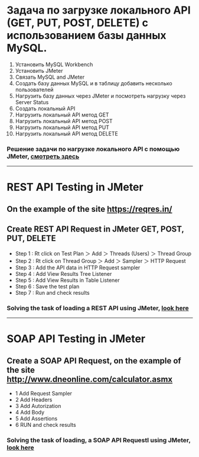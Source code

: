 # Задача по загрузке локального API (GET, PUT, POST, DELETE)  с использованием базы данных MySQL.

1.  Установить MySQL Workbench
2.  Установить JMeter
3.  Связать MySQL and JMeter
4.  Создать базу данных MySQL и в таблицу 
    добавить несколько пользователей
5.  Нагрузить базу данных через JMeter
    и посмотреть нагрузку через Server Status
6.  Создать локальный API
7.  Нагрузить локальный API метод GET
8.  Нагрузить локальный API метод POST
9.  Нагрузить локальный API метод PUT
10. Нагрузить локальный API метод DELETE 

### Решение задачи по нагрузке локального API с помощью JMeter, [смотреть здесь](https://youtu.be/kDS2VqSwLDk) 

---

# REST API Testing in JMeter

## On the example of the site https://reqres.in/

## Create REST API Request in JMeter GET, POST, PUT, DELETE 

* Step 1 : Rt click on Test Plan ＞ Add ＞ Threads (Users) ＞ Thread Group
* Step 2 : Rt click on Thread Group ＞ Add ＞ Sampler ＞ HTTP Request
* Step 3 : Add the API data in HTTP Request sampler
* Step 4 : Add View Results Tree Listener
* Step 5 : Add View Results in Table Listener
* Step 6 : Save the test plan
* Step 7 : Run and check results

### Solving the task of loading a REST API using JMeter, [look here](https://youtu.be/ZOU-bhTPgL8)

---

# SOAP API Testing in JMeter

## Create a SOAP API Request, on the example of the site http://www.dneonline.com/calculator.asmx

* 1 Add Request Sampler
* 2 Add Headers
* 3 Add Autorization
* 4 Add Body
* 5 Add Assertions
* 6 RUN and check results

### Solving the task of loading, a SOAP API RequestI using JMeter, [look here](https://youtu.be/Ht1yYvSAYpI)

